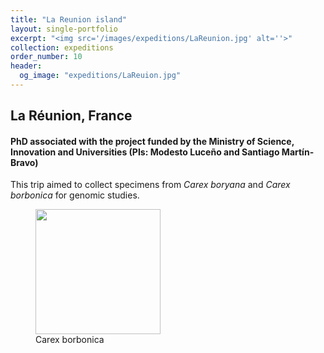 ```yaml
---
title: "La Reunion island"
layout: single-portfolio
excerpt: "<img src='/images/expeditions/LaReunion.jpg' alt=''>"
collection: expeditions
order_number: 10
header: 
  og_image: "expeditions/LaReuion.jpg"
---
```

<h2>La Réunion, France</h2>
<h4>PhD associated with the project funded by the Ministry of Science, Innovation and Universities (PIs: Modesto Luceño and Santiago Martín-Bravo)</h4>

This trip aimed to collect specimens from <i>Carex boryana</i> and <i>Carex borbonica</i> for genomic studies.


<figure>
<a href="https://www.inaturalist.org/observations/6192873" target="_blank"><img src='https://inaturalist-open-data.s3.amazonaws.com/photos/7772992/original.jpeg?1494687677' width="200" /></a>
    <figcaption>Carex borbonica</figcaption>
</figure>